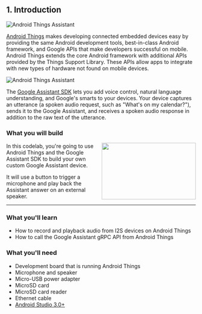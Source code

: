 ## 1. Introduction

![Android Things Assistant](https://codelabs.developers.google.com/codelabs/androidthings-assistant/img/a85f619071e0b957.png)

[Android Things](https://developer.android.com/things/index.html)  makes developing connected embedded devices easy by providing the same Android development tools, best-in-class Android framework, and Google APIs that make developers successful on mobile. Android Things extends the core Android framework with additional APIs provided by the Things Support Library. These APIs allow apps to integrate with new types of hardware not found on mobile devices.

![Android Things Assistant](https://codelabs.developers.google.com/codelabs/androidthings-assistant/img/7522261d9fe5d281.png)

The [Google Assistant SDK](https://developers.google.com/assistant/sdk/) lets you add voice control, natural language understanding, and Google's smarts to your devices. Your device captures an utterance (a spoken audio request, such as "What's on my calendar?"), sends it to the Google Assistant, and receives a spoken audio response in addition to the raw text of the utterance.


### **What you will build**

<img src="https://codelabs.developers.google.com/codelabs/androidthings-assistant/img/81a8bf67571118b9.png" width="250" height="150" align="right" >

In this codelab, you're going to use Android Things and the Google Assistant SDK to build your own custom Google Assistant device.

It will use a button to trigger a microphone and play back the Assistant answer on an external speaker.

---

### **What you'll learn**

- How to record and playback audio from I2S devices on Android Things
- How to call the Google Assistant gRPC API from Android Things

### **What you'll need**

* Development board that is running Android Things
* Microphone and speaker
* Micro-USB power adapter
* MicroSD card
* MicroSD card reader
* Ethernet cable
* [Android Studio 3.0+](https://developer.android.com/studio/index.html)
